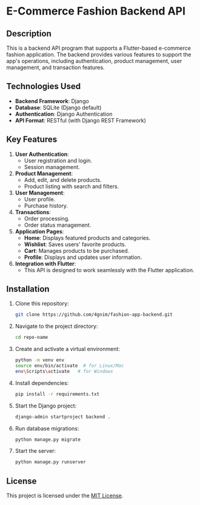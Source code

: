 # E-Commerce Fashion Backend API

## Description

This is a backend API program that supports a Flutter-based e-commerce fashion application. The backend provides various features to support the app's operations, including authentication, product management, user management, and transaction features.

## Technologies Used

- **Backend Framework**: Django
- **Database**: SQLite (Django default)
- **Authentication**: Django Authentication
- **API Format**: RESTful (with Django REST Framework)

## Key Features

1. **User Authentication**:
   - User registration and login.
   - Session management.
2. **Product Management**:
   - Add, edit, and delete products.
   - Product listing with search and filters.
3. **User Management**:
   - User profile.
   - Purchase history.
4. **Transactions**:
   - Order processing.
   - Order status management.
5. **Application Pages**:
   - **Home**: Displays featured products and categories.
   - **Wishlist**: Saves users' favorite products.
   - **Cart**: Manages products to be purchased.
   - **Profile**: Displays and updates user information.
6. **Integration with Flutter**:
   - This API is designed to work seamlessly with the Flutter application.

## Installation

1. Clone this repository:
   ```bash
   git clone https://github.com/4gnim/fashion-app-backend.git
   ```
2. Navigate to the project directory:
   ```bash
   cd repo-name
   ```
3. Create and activate a virtual environment:
   ```bash
   python -m venv env
   source env/bin/activate  # for Linux/Mac
   env\Scripts\activate   # for Windows
   ```
4. Install dependencies:
   ```bash
   pip install -r requirements.txt
   ```
5. Start the Django project:
   ```bash
   django-admin startproject backend .
   ```
6. Run database migrations:
   ```bash
   python manage.py migrate
   ```
7. Start the server:
   ```bash
   python manage.py runserver
   ```

## License

This project is licensed under the [MIT License](LICENSE).

